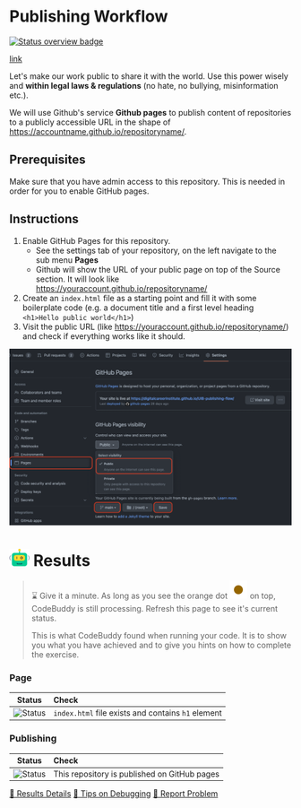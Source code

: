 # Publishing Workflow
[![Status overview badge](../../blob/badges/.github/badges/main/badge.svg)](#-results)

[link](https://fbw-wd-22-d07.github.io/uib-84-publish-aliho3ein/)


Let's make our work public to share it with the world. Use this power wisely and **within legal laws & regulations** (no hate, no bullying, misinformation etc.).

We will use Github's service **Github pages** to publish content of repositories to a publicly accessible URL in the shape of https://accountname.github.io/repositoryname/. 


## Prerequisites
Make sure that you have admin access to this repository. This is needed in order for you to enable GitHub pages.
## Instructions

1. Enable GitHub Pages for this repository.
    * See the settings tab of your repository, on the left navigate to the sub menu **Pages**
    * Github will show the URL of your public page on top of the Source section. It will look like https://youraccount.github.io/repositoryname/
2. Create an `index.html` file as a starting point and fill it with some boilerplate code (e.g. a document title and a first level heading `<h1>Hello public world</h1>`)
3. Visit the public URL (like https://youraccount.github.io/repositoryname/) and check if everything works like it should.

![settings](settings-pages.png)

[//]: # (autograding info start)
# <img src="https://github.com/DCI-EdTech/autograding-setup/raw/main/assets/bot-large.svg" alt="" data-canonical-src="https://github.com/DCI-EdTech/autograding-setup/raw/main/assets/bot-large.svg" height="31" /> Results
> ⌛ Give it a minute. As long as you see the orange dot ![processing](https://raw.githubusercontent.com/DCI-EdTech/autograding-setup/main/assets/processing.svg) on top, CodeBuddy is still processing. Refresh this page to see it's current status.
>
> This is what CodeBuddy found when running your code. It is to show you what you have achieved and to give you hints on how to complete the exercise.


### Page

|                 Status                  | Check                                                                                    |
| :-------------------------------------: | :--------------------------------------------------------------------------------------- |
| ![Status](../../blob/badges/.github/badges/main/status0.svg) | `index.html` file exists and contains `h1` element |

### Publishing

|                 Status                  | Check                                                                                    |
| :-------------------------------------: | :--------------------------------------------------------------------------------------- |
| ![Status](../../blob/badges/.github/badges/main/status1.svg) | This repository is published on GitHub pages |



[🔬 Results Details](../../actions)
[🐞 Tips on Debugging](https://github.com/DCI-EdTech/autograding-setup/wiki/How-to-work-with-CodeBuddy)
[📢 Report Problem](https://docs.google.com/forms/d/e/1FAIpQLSfS8wPh6bCMTLF2wmjiE5_UhPiOEnubEwwPLN_M8zTCjx5qbg/viewform?usp=pp_url&entry.652569746=UIB-publishing-flow)


[//]: # (autograding info end)
